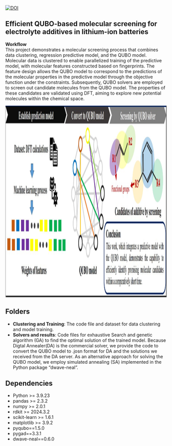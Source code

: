 [![DOI](https://zenodo.org/badge/1071698992.svg)](https://doi.org/10.5281/zenodo.17301532)

<h2 id="Title">Efficient QUBO-based molecular screening for electrolyte additives in lithium-ion batteries</h2>

**Workflow**\
This project demonstrates a molecular screening process that combines data clustering, regression predictive model, and the QUBO model. Molecular data is clustered to enable parallelized training of the predictive model, with molecular features constructed based on fingerprints. The feature design allows the QUBO model to correspond to the predictions of the molecular properties in the predictive model through the objective function under the constraints. Subsequently, QUBO solvers are employed to screen out candidate molecules from the QUBO model. The properties of these candidates are validated using DFT, aiming to explore new potential molecules within the chemical space.
<br>

<img src="Graphical workflow.JPG" width="1000" height="600" />

<h2 id="Folders">Folders</h2> 

- **Clustering and Training**: The code file and dataset for data clustering and model training.
- **Solvers and results**: Code files for exhaustive Search and genetic algorithm (GA) to find the optimal solution of the trained model. Because Digtal Annealer(DA) is the commercial solver, we provide the code to convert the QUBO model to .josn format for DA and the solutions we received from the DA server. As an alternative approach for solving the QUBO model, we employ simulated annealing (SA) implemented in the Python package “dwave-neal”.

<h2 id="Dependencies">Dependencies</h2>  

- Python >= 3.9.23
- pandas >= 2.3.2
- numpy >= 2.0.1
- rdkit >= 2024.3.2
- scikit-learn >= 1.6.1
- matplotlib >= 3.9.2
- pyqubo==1.5.0
- pygad==3.3.1
- dwave-neal==0.6.0
